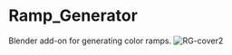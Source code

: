 # Ramp_Generator
Blender add-on for generating color ramps.
![RG-cover2](https://github.com/user-attachments/assets/fcadd3c3-6ffd-4e3a-bf0b-8143d758d39c)
